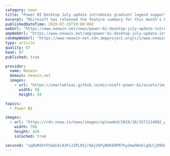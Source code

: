 ```yaml
---
category: news
title: "Power BI Desktop July update introduces gradient legend support, Q&A enhancements, and more"
excerpt: "Microsoft has released the feature summary for this month's Power BI Desktop update. A bunch of features relating to reporting, analytics, visualizations, and other components have been released."
publishedDateTime: 2020-07-15T19:00:00Z
webUrl: "https://www.neowin.net/news/power-bi-desktop-july-update-introduces-gradient-legend-support-qa-enhancements-and-more"
ampWebUrl: "https://www.neowin.net/amp/power-bi-desktop-july-update-introduces-gradient-legend-support-qa-enhancements-and-more/"
cdnAmpWebUrl: "https://www-neowin-net.cdn.ampproject.org/c/s/www.neowin.net/amp/power-bi-desktop-july-update-introduces-gradient-legend-support-qa-enhancements-and-more/"
type: article
quality: 87
heat: 87
published: true

provider:
  name: Neowin
  domain: neowin.net
  images:
    - url: "https://smartableai.github.io/microsoft-power-bi/assets/images/organizations/neowin.net-50x50.jpg"
      width: 50
      height: 50

topics:
  - Power BI

images:
  - url: "https://cdn.neow.in/news/images/uploaded/2019/10/1571114082_power_bi_new_3_story.jpg"
    width: 760
    height: 428
    isCached: true

secured: "sqOoMJbtFVabCA/A3FvJZPL05jr6AjUUFyR0hEHPR7hy2mwhWs6lgULCjD9hW/ajMYAU4M70f3sy28mId35P9vGWkqN0735wguW4k+lJ8ld6n0vZyR1gVZD683kWDN5ePUy53zqfPqJfrsnRWgfeyu05hMJVrmSBEYhMng+KJOYKRm/R7Z6iCReNfzoUN+rzK5C9VG7hdtqh6y6iRoDAkh2f45zY0CJw/tP93FsJ92MSib8TjYcWHuxgJY41bHNaAfWNXHRcm8EIjbZUr4irI94Z++rAggRe6unL+rAXLMA5Y7mDEufauvUr1zEXyc1dnfGQOdfknPl/wAEmFDXjaw==;5RtTRjefQQNMSG+aRBkRQQ=="
---
```


